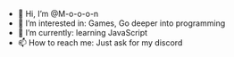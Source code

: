 - 👋 Hi, I’m @M-o-o-o-n
- 👀 I’m interested in: Games, Go deeper into programming
- 🌱 I’m currently: learning JavaScript
- 📫 How to reach me: Just ask for my discord

<!---
M-o-o-o-n/M-o-o-o-n is a ✨ special ✨ repository because its `README.md` (this file) appears on your GitHub profile.
You can click the Preview link to take a look at your changes.
--->
